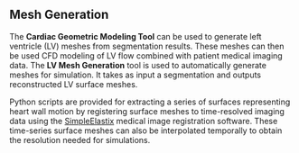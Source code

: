 ## Mesh Generation 

The <strong>Cardiac Geometric Modeling Tool</strong> can be used to generate left ventricle (LV) meshes from
segmentation results. These meshes can then be used CFD modeling of LV flow combined with patient medical imaging data. 
The <strong>LV Mesh Generation</strong> tool is used to automatically generate meshes for simulation. It takes as input a 
segmentation and outputs reconstructed LV surface meshes. 

Python scripts are provided for extracting a series of surfaces representing heart wall motion by registering surface meshes 
to time-resolved imaging data using the <a href='https://simpleelastix.github.io/'>SimpleElastix</a> medical image registration software.
These time-series surface meshes can also be interpolated temporally to obtain the resolution needed for simulations.

